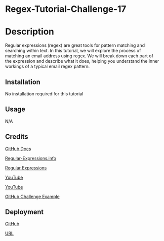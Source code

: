 # Regex-Tutorial-Challenge-17

# Description

Regular expressions (regex) are great tools for pattern matching and searching within text. In this tutorial, we will explore the process of matching an email address using regex. We will break down each part of the expression and describe what it does, helping you understand the inner workings of a typical email regex pattern.

## Installation

No installation required for this tutorial

## Usage
 
N/A

## Credits

[GitHub Docs](https://docs.github.com/en/get-started/writing-on-github/editing-and-sharing-content-with-gists/creating-gists)
 
[Regular-Expressions.info](https://www.regular-expressions.info/email.html)

[Regular Expressions](https://developer.mozilla.org/en-US/docs/Web/JavaScript/Guide/Regular_Expressions)

[YouTube](https://www.youtube.com/watch?v=c9HbsUSWilw)

[YouTube](https://www.youtube.com/watch?v=7DG3kCDx53c)

[GitHub Challenge Example](https://github.com/snastacia/Challenge-17-Regex-Tutorial)

## Deployment

[GitHub](https://github.com/nickholder6425/Regex-Tutorial-Challenge-17)

[URL]()